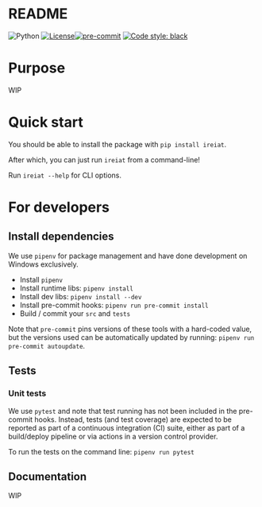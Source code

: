 # README

![Python](https://img.shields.io/badge/python-3.10-blue.svg)
[![License](https://img.shields.io/badge/License-BSD_3--Clause-blue.svg)](https://opensource.org/licenses/BSD-3-Clause)[![pre-commit](https://img.shields.io/badge/pre--commit-enabled-brightgreen?logo=pre-commit)](https://github.com/pre-commit/pre-commit)
[![Code style: black](https://img.shields.io/badge/code%20style-black-000000.svg)](https://github.com/psf/black)

# Purpose

WIP

# Quick start

You should be able to install the package with `pip install ireiat`.

After which, you can just run `ireiat` from a command-line!

Run `ireiat --help` for CLI options.

# For developers

## Install dependencies

We use `pipenv` for package management and have done development on Windows exclusively.

- Install `pipenv`
- Install runtime libs: `pipenv install`
- Install dev libs: `pipenv install --dev`
- Install pre-commit hooks: `pipenv run pre-commit install`
- Build / commit your `src` and `tests`

Note that `pre-commit` pins versions of these tools with a hard-coded value, but
the versions used can be automatically updated by running:
`pipenv run pre-commit autoupdate`.

## Tests

### Unit tests

We use `pytest` and note that test running has not been included in the pre-commit hooks.
Instead, tests (and test coverage) are expected to be reported as part of a continuous
integration (CI) suite, either as part of a build/deploy pipeline or via actions
in a version control provider.

To run the tests on the command line: `pipenv run pytest`

## Documentation

WIP
